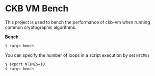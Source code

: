 # CKB VM Bench

This project is used to bench the performance of ckb-vm when running common cryptographic algorithms.

**Bench**

```sh
$ cargo bench
```

You can specify the number of loops in a script execution by set `NTIMES`

```sh
$ export NTIMES=10
$ cargo bench
```
